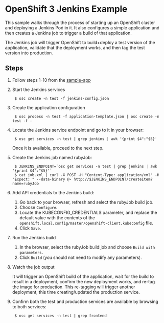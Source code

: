 OpenShift 3 Jenkins Example
=========================

This sample walks through the process of starting up an OpenShift cluster and deploying a Jenkins Pod in it.
It also configures a simple application and then creates a Jenkins job to trigger a build of that application.

The Jenkins job will trigger OpenShift to build+deploy a test version of the application, validate that
the deployment works, and then tag the test version into production.

Steps
-----

1. Follow steps 1-10 from the [sample-app](https://github.com/openshift/origin/blob/master/examples/sample-app/README.md)

2. Start the Jenkins services

        $ osc create -n test -f jenkins-config.json
        
3. Create the application configuration

        $ osc process -n test -f application-template.json | osc create -n test -f -
 
4. Locate the Jenkins service endpoint and go to it in your browser:

        $ osc get services -n test | grep jenkins | awk '{print $4":"$5}'

    Once it is available, proceed to the next step.
    
5. Create the Jenkins job named rubyJob:

        $ JENKINS_ENDPOINT=`osc get services -n test | grep jenkins | awk '{print $4":"$5}'`
        $ cat job.xml | curl -X POST -H "Content-Type: application/xml" -H "Expect: " --data-binary @- http://$JENKINS_ENDPOINT/createItem?name=rubyJob

6. Add API credentials to the Jenkins build:

    1. Go back to your browser, refresh and select the rubyJob build job.
    2. Choose `Configure`.
    3. Locate the KUBECONFIG_CREDENTIALS parameter, and replace the default value with the contents of the `openshift.local.config/master/openshift-client.kubeconfig` file.
    4. Click `Save`.

6. Run the Jenkins build
   
    1. In the browser, select the rubyJob build job and choose `Build with parameters`.
    2. Click `Build` (you should not need to modify any parameters).

7. Watch the job output

   It will trigger an OpenShift build of the application, wait for the build to result in a deployment,
   confirm the new deployment works, and re-tag the image for production.  This re-tagging will trigger
   another deployment, this time creating/updated the production service.

8. Confirm both the test and production services are available by browsing to both services:

        $ osc get services -n test | grep frontend
   
